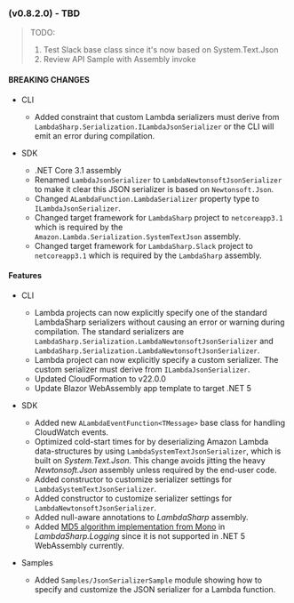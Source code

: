 ### (v0.8.2.0) - TBD

> TODO:
> 1. Test Slack base class since it's now based on System.Text.Json
> 1. Review API Sample with Assembly invoke

#### BREAKING CHANGES

* CLI
  * Added constraint that custom Lambda serializers must derive from `LambdaSharp.Serialization.ILambdaJsonSerializer` or the CLI will emit an error during compilation.

* SDK
  * .NET Core 3.1 assembly
  * Renamed `LambdaJsonSerializer` to `LambdaNewtonsoftJsonSerializer` to make it clear this JSON serializer is based on `Newtonsoft.Json`.
  * Changed `ALambdaFunction.LambdaSerializer` property type to `ILambdaJsonSerializer`.
  * Changed target framework for `LambdaSharp` project to `netcoreapp3.1` which is required by the `Amazon.Lambda.Serialization.SystemTextJson` assembly.
  * Changed target framework for `LambdaSharp.Slack` project to `netcoreapp3.1` which is required by the `LambdaSharp` assembly.

#### Features

* CLI
  * Lambda projects can now explicitly specify one of the standard LambdaSharp serializers without causing an error or warning during compilation. The standard serializers are `LambdaSharp.Serialization.LambdaNewtonsoftJsonSerializer` and `LambdaSharp.Serialization.LambdaNewtonsoftJsonSerializer`.
  * Lambda project can now explicitly specify a custom serializer. The custom serializer must derive from `ILambdaJsonSerializer`.
  * Updated CloudFormation to v22.0.0
  * Update Blazor WebAssembly app template to target .NET 5

* SDK
  * Added new `ALambdaEventFunction<TMessage>` base class for handling CloudWatch events.
  * Optimized cold-start times for by deserializing Amazon Lambda data-structures by using `LambdaSystemTextJsonSerializer`, which is built on _System.Text.Json_. This change avoids jitting the heavy _Newtonsoft.Json_ assembly unless required by the end-user code.
  * Added constructor to customize serializer settings for `LambdaSystemTextJsonSerializer`.
  * Added constructor to customize serializer settings for `LambdaNewtonsoftJsonSerializer`.
  * Added null-aware annotations to _LambdaSharp_ assembly.
  * Added [MD5 algorithm implementation from Mono](https://github.com/mono/mono/blob/master/mcs/class/corlib/System.Security.Cryptography/MD5CryptoServiceProvider.cs) in _LambdaSharp.Logging_ since it is not supported in .NET 5 WebAssembly currently.

* Samples
  * Added `Samples/JsonSerializerSample` module showing how to specify and customize the JSON serializer for a Lambda function.
